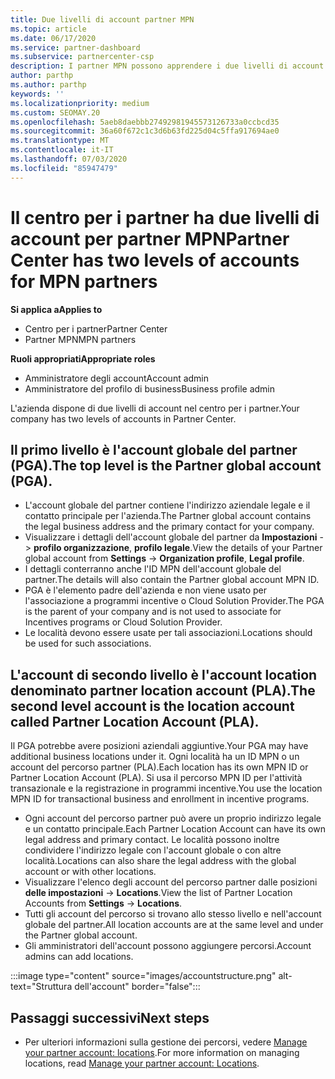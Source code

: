 ```yaml
---
title: Due livelli di account partner MPN
ms.topic: article
ms.date: 06/17/2020
ms.service: partner-dashboard
ms.subservice: partnercenter-csp
description: I partner MPN possono apprendere i due livelli di account nel centro per i partner, l'account globale del partner (PGA) e l'account del partner location (PLA).
author: parthp
ms.author: parthp
keywords: ''
ms.localizationpriority: medium
ms.custom: SEOMAY.20
ms.openlocfilehash: 5aeb8daebbb27492981945573126733a0ccbcd35
ms.sourcegitcommit: 36a60f672c1c3d6b63fd225d04c5ffa917694ae0
ms.translationtype: MT
ms.contentlocale: it-IT
ms.lasthandoff: 07/03/2020
ms.locfileid: "85947479"
---
```

# <a name="partner-center-has-two-levels-of-accounts-for-mpn-partners"></a><span data-ttu-id="0d2c6-103">Il centro per i partner ha due livelli di account per partner MPN</span><span class="sxs-lookup"><span data-stu-id="0d2c6-103">Partner Center has two levels of accounts for MPN partners</span></span>

<span data-ttu-id="0d2c6-104">**Si applica a**</span><span class="sxs-lookup"><span data-stu-id="0d2c6-104">**Applies to**</span></span>

- <span data-ttu-id="0d2c6-105">Centro per i partner</span><span class="sxs-lookup"><span data-stu-id="0d2c6-105">Partner Center</span></span>
- <span data-ttu-id="0d2c6-106">Partner MPN</span><span class="sxs-lookup"><span data-stu-id="0d2c6-106">MPN partners</span></span>

<span data-ttu-id="0d2c6-107">**Ruoli appropriati**</span><span class="sxs-lookup"><span data-stu-id="0d2c6-107">**Appropriate roles**</span></span>

- <span data-ttu-id="0d2c6-108">Amministratore degli account</span><span class="sxs-lookup"><span data-stu-id="0d2c6-108">Account admin</span></span>
- <span data-ttu-id="0d2c6-109">Amministratore del profilo di business</span><span class="sxs-lookup"><span data-stu-id="0d2c6-109">Business profile admin</span></span>


<span data-ttu-id="0d2c6-110">L'azienda dispone di due livelli di account nel centro per i partner.</span><span class="sxs-lookup"><span data-stu-id="0d2c6-110">Your company has two levels of accounts in Partner Center.</span></span>

## <a name="the-top-level-is-the-partner-global-account-pga"></a><span data-ttu-id="0d2c6-111">Il primo livello è l'account globale del partner (PGA).</span><span class="sxs-lookup"><span data-stu-id="0d2c6-111">The top level is the Partner global account (PGA).</span></span>

- <span data-ttu-id="0d2c6-112">L'account globale del partner contiene l'indirizzo aziendale legale e il contatto principale per l'azienda.</span><span class="sxs-lookup"><span data-stu-id="0d2c6-112">The Partner global account contains the legal business address and the primary contact for your company.</span></span> 
- <span data-ttu-id="0d2c6-113">Visualizzare i dettagli dell'account globale del partner da **Impostazioni**  ->  **profilo organizzazione**, **profilo legale**.</span><span class="sxs-lookup"><span data-stu-id="0d2c6-113">View the details of your Partner global account from **Settings** -> **Organization profile**, **Legal profile**.</span></span>
- <span data-ttu-id="0d2c6-114">I dettagli conterranno anche l'ID MPN dell'account globale del partner.</span><span class="sxs-lookup"><span data-stu-id="0d2c6-114">The details will also contain the Partner global account MPN ID.</span></span> 
- <span data-ttu-id="0d2c6-115">PGA è l'elemento padre dell'azienda e non viene usato per l'associazione a programmi incentive o Cloud Solution Provider.</span><span class="sxs-lookup"><span data-stu-id="0d2c6-115">The PGA is the parent of your company and is not used to associate for Incentives programs or Cloud Solution Provider.</span></span> 
- <span data-ttu-id="0d2c6-116">Le località devono essere usate per tali associazioni.</span><span class="sxs-lookup"><span data-stu-id="0d2c6-116">Locations should be used for such associations.</span></span>

## <a name="the-second-level-account-is-the-location-account-called-partner-location-account-pla"></a><span data-ttu-id="0d2c6-117">L'account di secondo livello è l'account location denominato partner location account (PLA).</span><span class="sxs-lookup"><span data-stu-id="0d2c6-117">The second level account is the location account called Partner Location Account (PLA).</span></span>

<span data-ttu-id="0d2c6-118">Il PGA potrebbe avere posizioni aziendali aggiuntive.</span><span class="sxs-lookup"><span data-stu-id="0d2c6-118">Your PGA may have additional business locations under it.</span></span> <span data-ttu-id="0d2c6-119">Ogni località ha un ID MPN o un account del percorso partner (PLA).</span><span class="sxs-lookup"><span data-stu-id="0d2c6-119">Each location has its own MPN ID or Partner Location Account (PLA).</span></span> <span data-ttu-id="0d2c6-120">Si usa il percorso MPN ID per l'attività transazionale e la registrazione in programmi incentive.</span><span class="sxs-lookup"><span data-stu-id="0d2c6-120">You use the location MPN ID for transactional business and enrollment in incentive programs.</span></span>

- <span data-ttu-id="0d2c6-121">Ogni account del percorso partner può avere un proprio indirizzo legale e un contatto principale.</span><span class="sxs-lookup"><span data-stu-id="0d2c6-121">Each Partner Location Account can have its own legal address and primary contact.</span></span> <span data-ttu-id="0d2c6-122">Le località possono inoltre condividere l'indirizzo legale con l'account globale o con altre località.</span><span class="sxs-lookup"><span data-stu-id="0d2c6-122">Locations can also share the legal address with the global account or with other locations.</span></span>
- <span data-ttu-id="0d2c6-123">Visualizzare l'elenco degli account del percorso partner dalle posizioni **delle impostazioni**  ->  **Locations**.</span><span class="sxs-lookup"><span data-stu-id="0d2c6-123">View the list of Partner Location Accounts from **Settings** -> **Locations**.</span></span>
- <span data-ttu-id="0d2c6-124">Tutti gli account del percorso si trovano allo stesso livello e nell'account globale del partner.</span><span class="sxs-lookup"><span data-stu-id="0d2c6-124">All location accounts are at the same level and under the Partner global account.</span></span>
- <span data-ttu-id="0d2c6-125">Gli amministratori dell'account possono aggiungere percorsi.</span><span class="sxs-lookup"><span data-stu-id="0d2c6-125">Account admins can add locations.</span></span>

:::image type="content" source="images/accountstructure.png" alt-text="Struttura dell'account" border="false":::

## <a name="next-steps"></a><span data-ttu-id="0d2c6-127">Passaggi successivi</span><span class="sxs-lookup"><span data-stu-id="0d2c6-127">Next steps</span></span>

- <span data-ttu-id="0d2c6-128">Per ulteriori informazioni sulla gestione dei percorsi, vedere [Manage your partner account: locations](manage-locations.md).</span><span class="sxs-lookup"><span data-stu-id="0d2c6-128">For more information on managing locations, read [Manage your partner account: Locations](manage-locations.md).</span></span>

